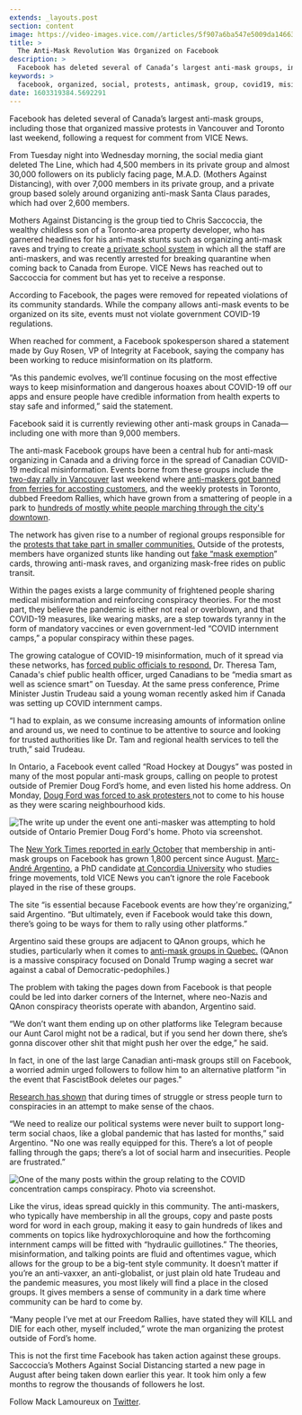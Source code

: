 ```yaml
--- 
extends: _layouts.post 
section: content 
image: https://video-images.vice.com//articles/5f907a6ba547e5009da14663/lede/1603304927612-cp19890369.jpeg?image-resize-opts=Y3JvcD0xeHc6MC44MDQ0eGg7MHh3LDAuMDU1OXhoJnJlc2l6ZT0xMjAwOiomcmVzaXplPTEyMDA6Kg 
title: > 
  The Anti-Mask Revolution Was Organized on Facebook 
description: > 
  Facebook has deleted several of Canada’s largest anti-mask groups, including those that organized massive protests in Vancouver and Toronto last weekend, following a request for comment from VICE News.While the company allows anti-mask events to be organized on its site, events must not violate government COVID-19 regulations.Facebook said it is currently reviewing other anti-mask groups in Canada—including one with more than 9,000 members.The anti-mask Facebook groups have been a central hub for anti-mask organizing in Canada and a driving force in the spread of Canadian COVID-19 medical misinformation.The New York Times reported in early October that membership in anti-mask groups on Facebook has grown 1,800 percent since August. 
keywords: > 
  facebook, organized, social, protests, antimask, group, covid19, misinformation, groups, organizing, revolution, community 
date: 1603319384.5692291 
--- 
```

<div><span class="abc__textblock size--article"><p>Facebook has deleted several of Canada&#8217;s largest anti-mask groups, including those that organized massive protests in Vancouver and Toronto last weekend, following a request for comment from VICE News.</p>
</span><span class="abc__textblock size--article"><p>From Tuesday night into Wednesday morning, the social media giant deleted The Line, which had 4,500 members in its private group and almost 30,000 followers on its publicly facing page, M.A.D. (Mothers Against Distancing), with over 7,000 members in its private group, and a private group based solely around organizing anti-mask Santa Claus parades, which had over 2,600 members.</p>
</span><p></p><span class="abc__textblock size--article"><p>Mothers Against Distancing is the group tied to Chris Saccoccia, the wealthy childless son of a Toronto-area property developer, who has garnered headlines for his anti-mask stunts such as organizing anti-mask raves and trying to create <a href="https://www.vice.com/en/article/wxqanq/a-rich-anti-masker-chris-saccoccia-is-starting-a-mask-free-private-school-system-for-his-followers-kids">a private school system</a> in which all the staff are anti-maskers, and was recently arrested for breaking quarantine when coming back to Canada from Europe. VICE News has reached out to Saccoccia for comment but has yet to receive a response.</p>
</span><span class="abc__textblock size--article"><p>According to Facebook, the pages were removed for repeated violations of its community standards. While the company allows anti-mask events to be organized on its site, events must not violate government COVID-19 regulations.</p>
</span><span class="abc__textblock size--article"><p>When reached for comment, a Facebook spokesperson shared a statement made by Guy Rosen, VP of Integrity at Facebook, saying the company has been working to reduce misinformation on its platform.</p>
</span><span class="abc__textblock size--article"><p>&#8220;As this pandemic evolves, we&#8217;ll continue focusing on the most effective ways to keep misinformation and dangerous hoaxes about COVID-19 off our apps and ensure people have credible information from health experts to stay safe and informed,&#8221; said the statement.</p>
</span><span class="abc__textblock size--article"><p>Facebook said it is currently reviewing other anti-mask groups in Canada&#8212;including one with more than 9,000 members.</p>
</span><span class="abc__textblock size--article"><p>The anti-mask Facebook groups have been a central hub for anti-mask organizing in Canada and a driving force in the spread of Canadian COVID-19 medical misinformation. Events borne from these groups include the <a href="https://globalnews.ca/news/7404795/vancouver-anti-mask-rally-day-2/">two-day rally in Vancouver</a> last weekend where <a href="https://vancouversun.com/news/anti-mask-protesters-banned-from-b-c-ferries-after-causing-a-disturbance">anti-maskers got banned from ferries for accosting customers</a>, and the weekly protests in Toronto, dubbed Freedom Rallies, which have grown from a smattering of people in a park to <a href="https://www.narcity.com/news/ca/on/toronto/antimask-protest-in-toronto-drew-huge-crowds-even-the-grim-reaper-showed-up">hundreds of mostly white people marching through the city's downtown</a>.</p>
</span><span class="abc__textblock size--article"><p>The network has given rise to a number of regional groups responsible for the <a href="https://www.iheartradio.ca/610cktb/news/anti-mask-protest-set-for-niagara-regional-hq-1.13438430">protests that take part in smaller communities.</a> Outside of the protests, members have organized stunts like handing out <a href="https://www.ctvnews.ca/health/coronavirus/don-t-use-fake-exemption-cards-to-get-out-of-wearing-a-mask-feds-warn-canadians-1.5023854?cache=ftdpqpcfvtwjihs%3FautoPlay%3Dtrue">fake &#8220;mask exemption</a>&#8221; cards, throwing anti-mask raves, and organizing mask-free rides on public transit.</p>
</span><span class="abc__textblock size--article"><p>Within the pages exists a large community of frightened people sharing medical misinformation and reinforcing conspiracy theories. For the most part, they believe the pandemic is either not real or overblown, and that COVID-19 measures, like wearing masks, are a step towards tyranny in the form of mandatory vaccines or even government-led &#8220;COVID internment camps,&#8221; a popular conspiracy within these pages.</p>
</span><span class="abc__textblock size--article"><p>The growing catalogue of COVID-19 misinformation, much of it spread via these networks, has <a href="https://www.cbc.ca/news/politics/covid-19-internment-camps-disinformation-1.5769592">forced public officials to respond.</a> Dr. Theresa Tam, Canada's chief public health officer, urged Canadians to be &#8220;media smart as well as science smart&#8221; on Tuesday. At the same press conference, Prime Minister Justin Trudeau said a young woman recently asked him if Canada was setting up COVID internment camps.</p>
</span><span class="abc__textblock size--article"><p>&#8220;I had to explain, as we consume increasing amounts of information online and around us, we need to continue to be attentive to source and looking for trusted authorities like Dr. Tam and regional health services to tell the truth,&#8221; said Trudeau.</p>
</span><p></p><span class="abc__textblock size--article"><p>In Ontario, a Facebook event called &#8220;Road Hockey at Dougys&#8221; was posted in many of the most popular anti-mask groups, calling on people to protest outside of Premier Doug Ford&#8217;s home, and even listed his home address.&#160;On Monday, <a href="https://www.blogto.com/city/2020/10/doug-ford-protesters-stop-scaring-kids-neighbourhood/">Doug Ford was forced to ask protesters </a>not to come to his house as they were scaring neighbourhood kids.</p>
</span><img class="responsive-image__img" alt="The write up under the event one anti-masker was attempting to hold outside of Ontario Premier Doug Ford's home. Photo via screenshot."><span class="abc__textblock size--article"><p>The <a href="https://www.nytimes.com/2020/10/01/technology/membership-of-anti-mask-facebook-groups-jumps-sharply.html">New York Times</a><a href="https://www.nytimes.com/2020/10/01/technology/membership-of-anti-mask-facebook-groups-jumps-sharply.html"> reported in early October</a> that membership in anti-mask groups on Facebook has grown 1,800 percent since August. <a href="https://twitter.com/_maargentino?lang=en">Marc-Andr&#233; Argentino</a>, a PhD candidate <a href="https://www.concordia.ca/sgs/public-scholars/profiles/marc-andre-argentino.html">at Concordia University</a> who studies fringe movements, told VICE News you can&#8217;t ignore the role Facebook played in the rise of these groups.</p>
</span><span class="abc__textblock size--article"><p>The site &#8220;is essential because Facebook events are how they're organizing,&#8221; said Argentino. &#8220;But ultimately, even if Facebook would take this down, there&#8217;s going to be ways for them to rally using other platforms.&#8221;</p>
</span><span class="abc__textblock size--article"><p>Argentino said these groups are adjacent to QAnon groups, which he studies, particularly when it comes to <a href="https://www.cbc.ca/news/canada/montreal/qanon-quebec-anti-mask-conspiracy-theory-violence-1.5726891">anti-mask groups in Quebec.</a> (QAnon is a massive conspiracy focused on Donald Trump waging a secret war against a cabal of Democratic-pedophiles.)</p>
</span><span class="abc__textblock size--article"><p>The problem with taking the pages down from Facebook is that people could be led into darker corners of the Internet, where neo-Nazis and QAnon conspiracy theorists operate with abandon, Argentino said.</p>
</span><span class="abc__textblock size--article"><p>&#8220;We don&#8217;t want them ending up on other platforms like Telegram because our Aunt Carol might not be a radical, but if you send her down there, she&#8217;s gonna discover other shit that might push her over the edge,&#8221; he said.</p>
</span><p></p><span class="abc__textblock size--article"><p>In fact, in one of the last large Canadian anti-mask groups still on Facebook, a worried admin urged followers to follow him to an alternative platform "in the event that FascistBook deletes our pages."</p>
</span><span class="abc__textblock size--article"><p><a href="https://www.vice.com/en/article/g5px8x/5g-conspiracy-theory-coronavirus-cell-tower-fires-canada">Research has shown</a> that during times of struggle or stress people turn to conspiracies in an attempt to make sense of the chaos.</p>
</span><span class="abc__textblock size--article"><p>&#8220;We need to realize our political systems were never built to support long-term social chaos, like a global pandemic that has lasted for months,&#8221; said Argentino. "No one was really equipped for this. There&#8217;s a lot of people falling through the gaps; there&#8217;s a lot of social harm and insecurities. People are frustrated.&#8221;</p>
</span><img class="responsive-image__img" alt="One of the many posts within the group relating to the COVID concentration camps conspiracy. Photo via screenshot."><span class="abc__textblock size--article"><p>Like the virus, ideas spread quickly in this community. The anti-maskers, who typically have membership in all the groups, copy and paste posts word for word in each group, making it easy to gain hundreds of likes and comments on topics like hydroxychloroquine and how the forthcoming internment camps will be fitted with &#8220;hydraulic guillotines.&#8221; The theories, misinformation, and talking points are fluid and oftentimes vague, which allows for the group to be a big-tent style community. It doesn&#8217;t matter if you&#8217;re an anti-vaxxer, an anti-globalist, or just plain old hate Trudeau and the pandemic measures, you most likely will find a place in the closed groups. It gives members a sense of community in a dark time where community can be hard to come by.</p>
</span><span class="abc__textblock size--article"><p>&#8220;Many people I&#8217;ve met at our Freedom Rallies, have stated they will KILL and DIE for each other, myself included,&#8221; wrote the man organizing the protest outside of Ford&#8217;s home.</p>
</span><span class="abc__textblock size--article"><p>This is not the first time Facebook has taken action against these groups. Saccoccia&#8217;s Mothers Against Social Distancing started a new page in August after being taken down earlier this year. It took him only a few months to regrow the thousands of followers he lost.</p>
</span><span class="abc__textblock size--article"><p>Follow Mack Lamoureux on&#160;<a href="https://twitter.com/MackLamoureux">Twitter</a>.</p>
</span><p class="abc__textblock size--article"></p></div>